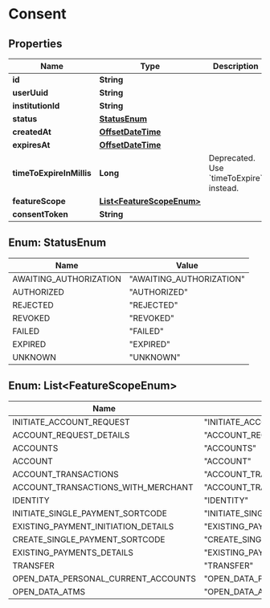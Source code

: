 
# Consent

## Properties
Name | Type | Description | Notes
------------ | ------------- | ------------- | -------------
**id** | **String** |  |  [optional]
**userUuid** | **String** |  |  [optional]
**institutionId** | **String** |  |  [optional]
**status** | [**StatusEnum**](#StatusEnum) |  |  [optional]
**createdAt** | [**OffsetDateTime**](OffsetDateTime.md) |  |  [optional]
**expiresAt** | [**OffsetDateTime**](OffsetDateTime.md) |  |  [optional]
**timeToExpireInMillis** | **Long** | Deprecated. Use &#x60;timeToExpire&#x60; instead. |  [optional]
**featureScope** | [**List&lt;FeatureScopeEnum&gt;**](#List&lt;FeatureScopeEnum&gt;) |  |  [optional]
**consentToken** | **String** |  |  [optional]


<a name="StatusEnum"></a>
## Enum: StatusEnum
Name | Value
---- | -----
AWAITING_AUTHORIZATION | &quot;AWAITING_AUTHORIZATION&quot;
AUTHORIZED | &quot;AUTHORIZED&quot;
REJECTED | &quot;REJECTED&quot;
REVOKED | &quot;REVOKED&quot;
FAILED | &quot;FAILED&quot;
EXPIRED | &quot;EXPIRED&quot;
UNKNOWN | &quot;UNKNOWN&quot;


<a name="List<FeatureScopeEnum>"></a>
## Enum: List&lt;FeatureScopeEnum&gt;
Name | Value
---- | -----
INITIATE_ACCOUNT_REQUEST | &quot;INITIATE_ACCOUNT_REQUEST&quot;
ACCOUNT_REQUEST_DETAILS | &quot;ACCOUNT_REQUEST_DETAILS&quot;
ACCOUNTS | &quot;ACCOUNTS&quot;
ACCOUNT | &quot;ACCOUNT&quot;
ACCOUNT_TRANSACTIONS | &quot;ACCOUNT_TRANSACTIONS&quot;
ACCOUNT_TRANSACTIONS_WITH_MERCHANT | &quot;ACCOUNT_TRANSACTIONS_WITH_MERCHANT&quot;
IDENTITY | &quot;IDENTITY&quot;
INITIATE_SINGLE_PAYMENT_SORTCODE | &quot;INITIATE_SINGLE_PAYMENT_SORTCODE&quot;
EXISTING_PAYMENT_INITIATION_DETAILS | &quot;EXISTING_PAYMENT_INITIATION_DETAILS&quot;
CREATE_SINGLE_PAYMENT_SORTCODE | &quot;CREATE_SINGLE_PAYMENT_SORTCODE&quot;
EXISTING_PAYMENTS_DETAILS | &quot;EXISTING_PAYMENTS_DETAILS&quot;
TRANSFER | &quot;TRANSFER&quot;
OPEN_DATA_PERSONAL_CURRENT_ACCOUNTS | &quot;OPEN_DATA_PERSONAL_CURRENT_ACCOUNTS&quot;
OPEN_DATA_ATMS | &quot;OPEN_DATA_ATMS&quot;



